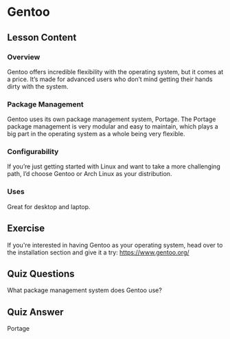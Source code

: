 # Gentoo

## Lesson Content

### Overview

Gentoo offers incredible flexibility with the operating system, but it comes at a price. It’s made for advanced users who don’t mind getting their hands dirty with the system.

### Package Management

Gentoo uses its own package management system, Portage. The Portage package management is very modular and easy to maintain, which plays a big part in the operating system as a whole being very flexible.

### Configurability

If you’re just getting started with Linux and want to take a more challenging path, I’d choose Gentoo or Arch Linux as your distribution.

### Uses

Great for desktop and laptop.

## Exercise

If you're interested in having Gentoo as your operating system, head over to the installation section and give it a try: <https://www.gentoo.org/>

## Quiz Questions

What package management system does Gentoo use?

## Quiz Answer

Portage
